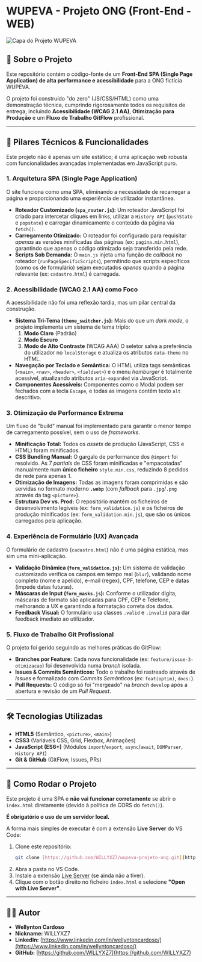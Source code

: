 # WUPEVA - Projeto ONG (Front-End - WEB)

![Capa do Projeto WUPEVA](assets/images/capa-wupeva.png)

## 📖 Sobre o Projeto

Este repositório contém o código-fonte de um **Front-End SPA (Single Page Application) de alta performance e acessibilidade** para a ONG fictícia WUPEVA.

O projeto foi construído "do zero" (JS/CSS/HTML) como uma demonstração técnica, cumprindo rigorosamente todos os requisitos de entrega, incluindo **Acessibilidade (WCAG 2.1 AA)**, **Otimização para Produção** e um **Fluxo de Trabalho GitFlow** profissional.

---

## 🚀 Pilares Técnicos & Funcionalidades

Este projeto não é apenas um site estático; é uma aplicação web robusta com funcionalidades avançadas implementadas em JavaScript puro.

### 1. Arquitetura SPA (Single Page Application)

O site funciona como uma SPA, eliminando a necessidade de recarregar a página e proporcionando uma experiência de utilizador instantânea.

* **Roteador Customizado (`spa_router.js`):** Um roteador JavaScript foi criado para intercetar cliques em links, utilizar a `History API` (`pushState` e `popstate`) e carregar dinamicamente o conteúdo da página via `fetch()`.
* **Carregamento Otimizado:** O roteador foi configurado para requisitar *apenas* as versões minificadas das páginas (ex: `pagina.min.html`), garantindo que apenas o código otimizado seja transferido pela rede.
* **Scripts Sob Demanda:** O `main.js` injeta uma função de *callback* no roteador (`runPageSpecificScripts`), permitindo que scripts específicos (como os de formulário) sejam executados *apenas* quando a página relevante (ex: `cadastro.html`) é carregada.

### 2. Acessibilidade (WCAG 2.1 AA) como Foco

A acessibilidade não foi uma reflexão tardia, mas um pilar central da construção.

* **Sistema Tri-Tema (`theme_switcher.js`):** Mais do que um *dark mode*, o projeto implementa um sistema de tema triplo:
    1.  **Modo Claro** (Padrão)
    2.  **Modo Escuro**
    3.  **Modo de Alto Contraste** (WCAG AAA)
    O seletor salva a preferência do utilizador no `localStorage` e atualiza os atributos `data-theme` no HTML.
* **Navegação por Teclado e Semântica:** O HTML utiliza tags semânticas (`<main>`, `<nav>`, `<header>`, `<fieldset>`) e o menu *hamburger* é totalmente acessível, atualizando atributos `aria-expanded` via JavaScript.
* **Componentes Acessíveis:** Componentes como o Modal podem ser fechados com a tecla `Escape`, e todas as imagens contêm texto `alt` descritivo.

### 3. Otimização de Performance Extrema

Um fluxo de "build" manual foi implementado para garantir o menor tempo de carregamento possível, sem o uso de *frameworks*.

* **Minificação Total:** Todos os *assets* de produção (JavaScript, CSS e HTML) foram minificados.
* **CSS Bundling Manual:** O gargalo de performance dos `@import` foi resolvido. As 7 *partials* de CSS foram minificadas e "empacotadas" manualmente num **único ficheiro** `style.min.css`, reduzindo 8 pedidos de rede para apenas 1.
* **Otimização de Imagens:** Todas as imagens foram comprimidas e são servidas no formato moderno **`.webp`** (com *fallback* para `.jpg`/`.png` através da tag `<picture>`).
* **Estrutura Dev vs. Prod:** O repositório mantém os ficheiros de desenvolvimento legíveis (ex: `form_validation.js`) e os ficheiros de produção minificados (ex: `form_validation.min.js`), que são os únicos carregados pela aplicação.

### 4. Experiência de Formulário (UX) Avançada

O formulário de cadastro (`cadastro.html`) não é uma página estática, mas sim uma mini-aplicação.

* **Validação Dinâmica (`form_validation.js`):** Um sistema de validação customizado verifica os campos em tempo real (`blur`), validando nome completo (nome e apelido), e-mail (regex), CPF, telefone, CEP e datas (impede datas futuras).
* **Máscaras de Input (`form_masks.js`):** Conforme o utilizador digita, máscaras de formato são aplicadas para CPF, CEP e Telefone, melhorando a UX e garantindo a formatação correta dos dados.
* **Feedback Visual:** O formulário usa classes `.valid` e `.invalid` para dar feedback imediato ao utilizador.

### 5. Fluxo de Trabalho Git Profissional

O projeto foi gerido seguindo as melhores práticas do GitFlow:
* **Branches por Feature:** Cada nova funcionalidade (ex: `feature/issue-3-otimizacao`) foi desenvolvida numa *branch* isolada.
* **Issues & Commits Semânticos:** Todo o trabalho foi rastreado através de *Issues* e formalizado com *Commits Semânticos* (ex: `feat(optim)`, `docs:`).
* **Pull Requests:** O código só foi "mergeado" na *branch* `develop` após a abertura e revisão de um *Pull Request*.

---

## 🛠️ Tecnologias Utilizadas

* **HTML5** (Semântico, `<picture>`, `<main>`)
* **CSS3** (Variáveis CSS, Grid, Flexbox, Animações)
* **JavaScript (ES6+)** (Módulos `import`/`export`, `async`/`await`, `DOMParser`, `History API`)
* **Git & GitHub** (GitFlow, Issues, PRs)

---

## 🏁 Como Rodar o Projeto

Este projeto é uma SPA e **não vai funcionar corretamente** se abrir o `index.html` diretamente (devido à política de CORS do `fetch()`).

**É obrigatório o uso de um servidor local.**

A forma mais simples de executar é com a extensão **Live Server** do VS Code:

1.  Clone este repositório:
    ```bash
    git clone [https://github.com/WILLYXZ7/wupeva-projeto-ong.git](https://github.com/WILLYXZ7/wupeva-projeto-ong.git)
    ```
2.  Abra a pasta no VS Code.
3.  Instale a extensão [Live Server](https://marketplace.visualstudio.com/items?itemName=ritwickdey.LiveServer) (se ainda não a tiver).
4.  Clique com o botão direito no ficheiro `index.html` e selecione **"Open with Live Server"**.

---

## 👨‍💻 Autor

* **Wellynton Cardoso**
* **Nickname:** WILLYXZ7
* **LinkedIn:** [https://www.linkedin.com/in/wellyntoncardoso/](https://www.linkedin.com/in/wellyntoncardoso/)
* **GitHub:** [https://github.com/WILLYXZ7](https://github.com/WILLYXZ7)
